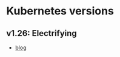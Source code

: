 # Kubernetes versions

## v1.26: Electrifying

* [blog](https://kubernetes.io/blog/2022/12/09/kubernetes-v1-26-release/)
